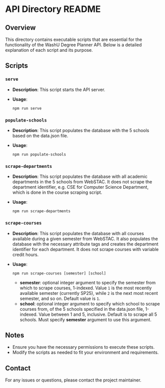 # API Directory README

## Overview

This directory contains executable scripts that are essential for the functionality of the WashU Degree Planner API. Below is a detailed explanation of each script and its purpose.

## Scripts

### `serve`

- **Description**: This script starts the API server.
- **Usage**:

  ```
  npm run serve
  ```

### `populate-schools`

- **Description**: This script populates the database with the 5 schools based on the data.json file.
- **Usage**:

  ```
  npm run populate-schools
  ```

### `scrape-departments`

- **Description**: This script populates the database with all academic departments in the 5 schools from WebSTAC. It does not scrape the department identifier, e.g. CSE for Computer Science Department, which is done in the course scraping script.
- **Usage**:

  ```
  npm run scrape-departments
  ```

### `scrape-courses`

- **Description**: This script populates the database with all courses available during a given semester from WebSTAC. It also populates the database with the necessary attribute tags and creates the department identifier for each department. It does not scrape courses with variable credit hours.
- **Usage**:

  ```
  npm run scrape-courses [semester] [school]
  ```

  - **semester**: optional integer argument to specify the semester from which to scrape courses, 1-indexed. Value `1` is the most recently available semester (currently SP25), while `2` is the next most recent semester, and so on. Default value is `1`.
  - **school**: optional integer argument to specify which school to scrape courses from, of the 5 schools specified in the data.json file, 1-indexed. Value between 1 and 5, inclusive. Default is to scrape all 5 schools. Must specify **semester** argument to use this argument.

## Notes

- Ensure you have the necessary permissions to execute these scripts.
- Modify the scripts as needed to fit your environment and requirements.

## Contact

For any issues or questions, please contact the project maintainer.
